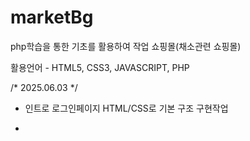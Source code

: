 # marketBg
php학습을 통한 기초를 활용하여 작업 쇼핑몰(채소관련 쇼핑몰)

활용언어 - HTML5, CSS3, JAVASCRIPT, PHP


/* 2025.06.03 */
- 인트로 로그인페이지 HTML/CSS로 기본 구조 구현작업

- 
